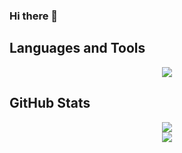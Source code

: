 ### Hi there 👋

<!--
**Bravakaikai/Bravakaikai** is a ✨ _special_ ✨ repository because its `README.md` (this file) appears on your GitHub profile.

Here are some ideas to get you started:

- 🔭 I’m currently working on ...
- 🌱 I’m currently learning ...
- 👯 I’m looking to collaborate on ...
- 🤔 I’m looking for help with ...
- 💬 Ask me about ...
- 📫 How to reach me: ...
- 😄 Pronouns: ...
- ⚡ Fun fact: ...
-->

<h2>Languages and Tools</h2>

<div align="center">
  <img src="https://skillicons.dev/icons?i=vue,nuxt,cs,dotnet,kotlin,js,html,css,scss,tailwind,bootstrap,python,docker,postgres,firebase,heroku" />
</div>

<h2>GitHub Stats</h2>

<div align="center">
  <img src="https://github-readme-stats.vercel.app/api/top-langs/?username=Bravakaikai&layout=compact&theme=material-palenight&count_private=true&show_icons=true&langs_count=8&hide=html,css,blade" />
 </div>
 
 <div align="center">
   <img src="https://github-readme-stats.vercel.app/api?username=Bravakaikai&count_private=true&show_icons=true&theme=material-palenight" />
 </div>
